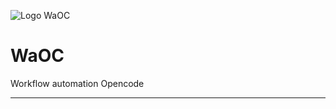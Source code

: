 ![Logo WaOC](https://avatars0.githubusercontent.com/u/12967541?s=300&v2)
# WaOC
Workflow automation Opencode

--------------------

